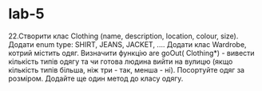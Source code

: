 # lab-5
22.Створити клас Clothing (name, description, location, colour, size). Додати enum type: SHIRT, JEANS, JACKET, .... Додати клас Wardrobe, котрий містить одяг. Визначити функцію are goOut( Clothing*) - вивести кількість типів одягу та чи готова людина вийти на вулицю (якщо кількість типів більша, ніж три - так, менша - ні). Посортуйте одяг за розміром. Додайте ще один метод до класу одягу.